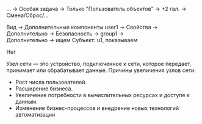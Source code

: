 ... -> Особая задача -> Только "Пользователь объектов" -> +2 гал. -> Смена/Сброс/...

Вид -> Дополнительные компоненты
user1 -> Свойства -> Дополнительно -> Безопасность -> group1 -> \
    Дополнительно -> ищем Субъект: u1, показываем


Нет


Узел сети — это устройство, подключенное к сети, которое передает, принимает или обрабатывает данные.
Причины увеличения узлов сети:
- Рост числа пользователей.
- Расширение бизнеса.
- Увеличение потребности в вычислительных ресурсах и доступе к данным.
- Изменение бизнес-процессов и внедрение новых технологий автоматизации
